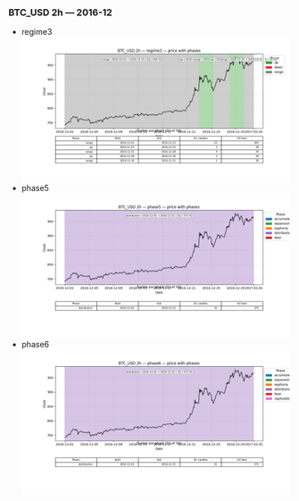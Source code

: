 ### BTC_USD 2h — 2016-12

- regime3
![BTC_USD_2h_regime3_2016-12_phase_price.png](outputs/fourier/phase_monthly/BTC_USD/2h/2016/2016-12/BTC_USD_2h_regime3_2016-12_phase_price.png)
- phase5
![BTC_USD_2h_phase5_2016-12_phase_price.png](outputs/fourier/phase_monthly/BTC_USD/2h/2016/2016-12/BTC_USD_2h_phase5_2016-12_phase_price.png)
- phase6
![BTC_USD_2h_phase6_2016-12_phase_price.png](outputs/fourier/phase_monthly/BTC_USD/2h/2016/2016-12/BTC_USD_2h_phase6_2016-12_phase_price.png)